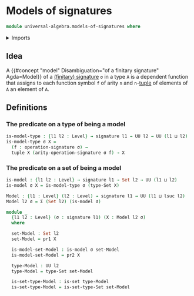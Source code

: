 # Models of signatures

```agda
module universal-algebra.models-of-signatures where
```

<details><summary>Imports</summary>

```agda
open import foundation.action-on-identifications-functions
open import foundation.dependent-pair-types
open import foundation.function-extensionality
open import foundation.sets
open import foundation.structure-identity-principle
open import foundation.universe-levels

open import foundation-core.cartesian-product-types
open import foundation-core.dependent-identifications
open import foundation-core.equality-dependent-pair-types
open import foundation-core.equivalences
open import foundation-core.function-types
open import foundation-core.homotopies
open import foundation-core.identity-types
open import foundation-core.propositions
open import foundation-core.torsorial-type-families

open import lists.functoriality-tuples
open import lists.tuples

open import universal-algebra.signatures
```

</details>

## Idea

A {{#concept "model" Disambiguation="of a finitary signature" Agda=Model}} of a
[(finitary) signature](universal-algebra.signatures.md) `σ` in a type `A` is a
dependent function that assigns to each function symbol `f` of arity `n` and
`n`-[tuple](lists.tuples.md) of elements of `A` an element of `A`.

## Definitions

### The predicate on a type of being a model

```agda
is-model-type : {l1 l2 : Level} → signature l1 → UU l2 → UU (l1 ⊔ l2)
is-model-type σ X =
  (f : operation-signature σ) →
  tuple X (arity-operation-signature σ f) → X
```

### The predicate on a set of being a model

```agda
is-model : {l1 l2 : Level} → signature l1 → Set l2 → UU (l1 ⊔ l2)
is-model σ X = is-model-type σ (type-Set X)
```

```agda
Model : {l1 : Level} (l2 : Level) → signature l1 → UU (l1 ⊔ lsuc l2)
Model l2 σ = Σ (Set l2) (is-model σ)

module _
  {l1 l2 : Level} (σ : signature l1) (X : Model l2 σ)
  where

  set-Model : Set l2
  set-Model = pr1 X

  is-model-set-Model : is-model σ set-Model
  is-model-set-Model = pr2 X

  type-Model : UU l2
  type-Model = type-Set set-Model

  is-set-type-Model : is-set type-Model
  is-set-type-Model = is-set-type-Set set-Model
```
